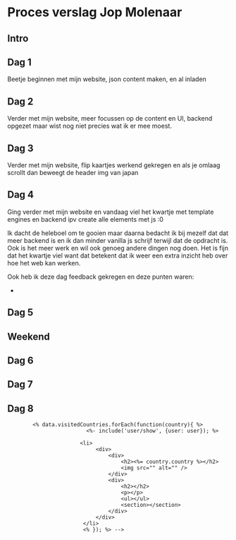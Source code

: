 # Proces verslag Jop Molenaar

## Intro

## Dag 1

Beetje beginnen met mijn website, json content maken, en al inladen

## Dag 2

Verder met mijn website, meer focussen op de content en UI, backend opgezet maar wist nog niet precies wat ik er mee moest.

## Dag 3

Verder met mijn website, flip kaartjes werkend gekregen en als je omlaag scrollt dan beweegt de header img van japan

## Dag 4

Ging verder met mijn website en vandaag viel het kwartje met template engines en backend ipv create alle elements met js :0

Ik dacht de heleboel om te gooien maar daarna bedacht ik bij mezelf dat dat meer backend is en ik dan minder vanilla js schrijf terwijl dat de opdracht is. Ook is het meer werk en wil ook genoeg andere dingen nog doen. Het is fijn dat het kwartje viel want dat betekent dat ik weer een extra inzicht heb over hoe het web kan werken.

Ook heb ik deze dag feedback gekregen en deze punten waren:

-

## Dag 5

## Weekend

## Dag 6

## Dag 7

## Dag 8

<!-- Feedback:
font veranderen
Make it work
Maak er iets visueel tofs van, fade in als je scrolled, loading state, hover, empty state

Weather api met weer afbeelding links onder, en iets cools aan de andere kant van de
 -->

```
        <% data.visitedCountries.forEach(function(country){ %>
                         <%- include('user/show', {user: user}); %>

                       <li>
                            <div>
                                <div>
                                    <h2><%= country.country %></h2>
                                    <img src="" alt="" />
                                </div>
                                <div>
                                    <h2></h2>
                                    <p></p>
                                    <ul></ul>
                                    <section></section>
                                </div>
                            </div>
                        </li>
                        <% }); %> -->
```
